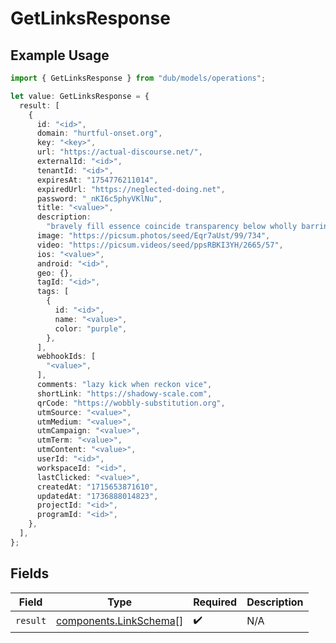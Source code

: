 # GetLinksResponse

## Example Usage

```typescript
import { GetLinksResponse } from "dub/models/operations";

let value: GetLinksResponse = {
  result: [
    {
      id: "<id>",
      domain: "hurtful-onset.org",
      key: "<key>",
      url: "https://actual-discourse.net/",
      externalId: "<id>",
      tenantId: "<id>",
      expiresAt: "1754776211014",
      expiredUrl: "https://neglected-doing.net",
      password: "_nKI6c5phyVKlNu",
      title: "<value>",
      description:
        "bravely fill essence coincide transparency below wholly barring how scrutinise",
      image: "https://picsum.photos/seed/Eqr7aUst/99/734",
      video: "https://picsum.videos/seed/ppsRBKI3YH/2665/57",
      ios: "<value>",
      android: "<id>",
      geo: {},
      tagId: "<id>",
      tags: [
        {
          id: "<id>",
          name: "<value>",
          color: "purple",
        },
      ],
      webhookIds: [
        "<value>",
      ],
      comments: "lazy kick when reckon vice",
      shortLink: "https://shadowy-scale.com",
      qrCode: "https://wobbly-substitution.org",
      utmSource: "<value>",
      utmMedium: "<value>",
      utmCampaign: "<value>",
      utmTerm: "<value>",
      utmContent: "<value>",
      userId: "<id>",
      workspaceId: "<id>",
      lastClicked: "<value>",
      createdAt: "1715653871610",
      updatedAt: "1736888014823",
      projectId: "<id>",
      programId: "<id>",
    },
  ],
};
```

## Fields

| Field                                                            | Type                                                             | Required                                                         | Description                                                      |
| ---------------------------------------------------------------- | ---------------------------------------------------------------- | ---------------------------------------------------------------- | ---------------------------------------------------------------- |
| `result`                                                         | [components.LinkSchema](../../models/components/linkschema.md)[] | :heavy_check_mark:                                               | N/A                                                              |